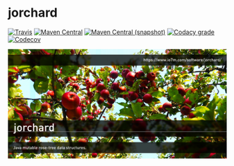 jorchard
===

[![Travis](https://img.shields.io/travis/io7m/jorchard.png?style=flat-square)](https://travis-ci.org/io7m/jorchard)
[![Maven Central](https://img.shields.io/maven-central/v/com.io7m.jorchard/com.io7m.jorchard.png?style=flat-square)](http://search.maven.org/#search%7Cga%7C1%7Cg%3A%22com.io7m.jorchard%22)
[![Maven Central (snapshot)](https://img.shields.io/nexus/s/https/oss.sonatype.org/com.io7m.jorchard/com.io7m.jorchard.svg?style=flat-square)](https://oss.sonatype.org/content/repositories/snapshots/com/io7m/jorchard/)
[![Codacy grade](https://img.shields.io/codacy/grade/2dcfa3d327364470a85f69a7848dbf00.png?style=flat-square)](https://www.codacy.com/app/github_79/jorchard)
[![Codecov](https://img.shields.io/codecov/c/github/io7m/jorchard.png?style=flat-square)](https://codecov.io/gh/io7m/jorchard)

![jorchard](./src/site/resources/jorchard.jpg?raw=true)

